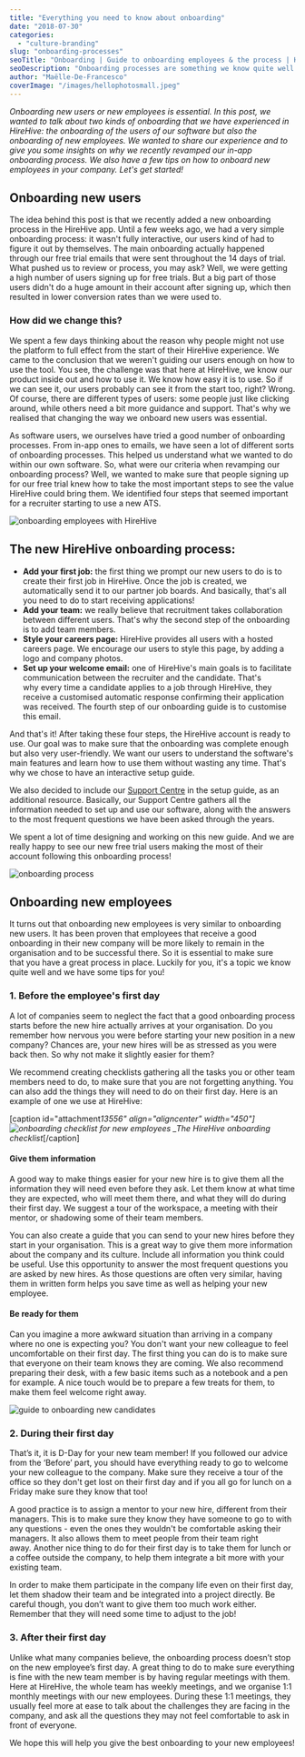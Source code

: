 ```yaml
---
title: "Everything you need to know about onboarding"
date: "2018-07-30"
categories:
  - "culture-branding"
slug: "onboarding-processes"
seoTitle: "Onboarding | Guide to onboarding employees & the process | HireHive"
seoDescription: "Onboarding processes are something we know quite well here at HireHive. And we want to share our experience on onboarding new users but also new employees!"
author: "Maëlle-De-Francesco"
coverImage: "/images/hellophotosmall.jpeg"
---
```


_Onboarding new users or new employees is essential._ _In this post, we wanted to talk about two kinds of onboarding that we have experienced in HireHive: the onboarding of the users of our software but also the onboarding of new employees. We wanted to share our experience and to give you some insights on why we recently revamped our in-app onboarding process. We also have a few tips on how to onboard new employees in your company. Let's get started!_

## Onboarding **new users**

The idea behind this post is that we recently added a new onboarding process in the HireHive app. Until a few weeks ago, we had a very simple onboarding process: it wasn't fully interactive, our users kind of had to figure it out by themselves. The main onboarding actually happened through our free trial emails that were sent throughout the 14 days of trial. What pushed us to review or process, you may ask? Well, we were getting a high number of users signing up for free trials. But a big part of those users didn't do a huge amount in their account after signing up, which then resulted in lower conversion rates than we were used to.

### How did we change this?

We spent a few days thinking about the reason why people might not use the platform to full effect from the start of their HireHive experience. We came to the conclusion that we weren't guiding our users enough on how to use the tool. You see, the challenge was that here at HireHive, we know our product inside out and how to use it. We know how easy it is to use. So if we can see it, our users probably can see it from the start too, right? Wrong. Of course, there are different types of users: some people just like clicking around, while others need a bit more guidance and support. That's why we realised that changing the way we onboard new users was essential.

As software users, we ourselves have tried a good number of onboarding processes. From in-app ones to emails, we have seen a lot of different sorts of onboarding processes. This helped us understand what we wanted to do within our own software. So, what were our criteria when revamping our onboarding process? Well, we wanted to make sure that people signing up for our free trial knew how to take the most important steps to see the value HireHive could bring them. We identified four steps that seemed important for a recruiter starting to use a new ATS.

![onboarding employees with HireHive](/images/Onboarding-cropped.png)

## The new HireHive onboarding process:

- **Add your first job:** the first thing we prompt our new users to do is to create their first job in HireHive. Once the job is created, we automatically send it to our partner job boards. And basically, that's all you need to do to start receiving applications!
- **Add your team:** we really believe that recruitment takes collaboration between different users. That's why the second step of the onboarding is to add team members.
- **Style your careers page:** HireHive provides all users with a hosted careers page. We encourage our users to style this page, by adding a logo and company photos.
- **Set up your welcome email:** one of HireHive's main goals is to facilitate communication between the recruiter and the candidate. That's why every time a candidate applies to a job through HireHive, they receive a customised automatic response confirming their application was received. The fourth step of our onboarding guide is to customise this email.

And that's it! After taking these four steps, the HireHive account is ready to use. Our goal was to make sure that the onboarding was complete enough but also very user-friendly. We want our users to understand the software's main features and learn how to use them without wasting any time. That's why we chose to have an interactive setup guide.

We also decided to include our [Support Centre](https://hirehive.com/support/) in the setup guide, as an additional resource. Basically, our Support Centre gathers all the information needed to set up and use our software, along with the answers to the most frequent questions we have been asked through the years.

We spent a lot of time designing and working on this new guide. And we are really happy to see our new free trial users making the most of their account following this onboarding process!

![onboarding process](/images/pexels-photo-128299.jpeg)

## **Onboarding new employees**

It turns out that onboarding new employees is very similar to onboarding new users. It has been proven that employees that receive a good onboarding in their new company will be more likely to remain in the organisation and to be successful there. So it is essential to make sure that you have a great process in place. Luckily for you, it's a topic we know quite well and we have some tips for you!

### **1\. Before the employee's first day**

A lot of companies seem to neglect the fact that a good onboarding process starts before the new hire actually arrives at your organisation. Do you remember how nervous you were before starting your new position in a new company? Chances are, your new hires will be as stressed as you were back then. So why not make it slightly easier for them?

We recommend creating checklists gathering all the tasks you or other team members need to do, to make sure that you are not forgetting anything. You can also add the things they will need to do on their first day. Here is an example of one we use at HireHive:

\[caption id="attachment*13556" align="aligncenter" width="450"\]![onboarding checklist for new employees](/images/onboardingchecklistsmall-e1532085747609.jpg) \_The HireHive onboarding checklist*\[/caption\]

#### **Give them information**

A good way to make things easier for your new hire is to give them all the information they will need even before they ask. Let them know at what time they are expected, who will meet them there, and what they will do during their first day. We suggest a tour of the workspace, a meeting with their mentor, or shadowing some of their team members.

You can also create a guide that you can send to your new hires before they start in your organisation. This is a great way to give them more information about the company and its culture. Include all information you think could be useful. Use this opportunity to answer the most frequent questions you are asked by new hires. As those questions are often very similar, having them in written form helps you save time as well as helping your new employee.

#### **Be ready for them**

Can you imagine a more awkward situation than arriving in a company where no one is expecting you? You don't want your new colleague to feel uncomfortable on their first day. The first thing you can do is to make sure that everyone on their team knows they are coming. We also recommend preparing their desk, with a few basic items such as a notebook and a pen for example. A nice touch would be to prepare a few treats for them, to make them feel welcome right away.

![guide to onboarding new candidates](/images/photo-1505330622279-bf7d7fc918f4.jpg)

### **2\. During their first day**

That’s it, it is D-Day for your new team member! If you followed our advice from the ‘Before’ part, you should have everything ready to go to welcome your new colleague to the company. Make sure they receive a tour of the office so they don't get lost on their first day and if you all go for lunch on a Friday make sure they know that too!

A good practice is to assign a mentor to your new hire, different from their managers. This is to make sure they know they have someone to go to with any questions - even the ones they wouldn't be comfortable asking their managers. It also allows them to meet people from their team right away. Another nice thing to do for their first day is to take them for lunch or a coffee outside the company, to help them integrate a bit more with your existing team.

In order to make them participate in the company life even on their first day, let them shadow their team and be integrated into a project directly. Be careful though, you don’t want to give them too much work either. Remember that they will need some time to adjust to the job!

### **3\. After their first day**

Unlike what many companies believe, the onboarding process doesn’t stop on the new employee’s first day. A great thing to do to make sure everything is fine with the new team member is by having regular meetings with them. Here at HireHive, the whole team has weekly meetings, and we organise 1:1 monthly meetings with our new employees. During these 1:1 meetings, they usually feel more at ease to talk about the challenges they are facing in the company, and ask all the questions they may not feel comfortable to ask in front of everyone.

We hope this will help you give the best onboarding to your new employees!
